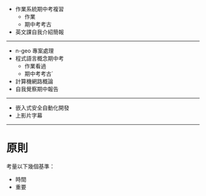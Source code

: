 - 作業系統期中考複習
	- 作業
	- 期中考考古
- 英文課自我介紹簡報

---

- n-geo 專案處理
- 程式語言概念期中考
	- 作業看過
	- 期中考考古`
- 計算機網路概論
- 自我覺察期中報告

---

 - 嵌入式安全自動化開發
 - 上影片字幕

---

# 原則
考量以下幾個基準：
- 時間
- 重要